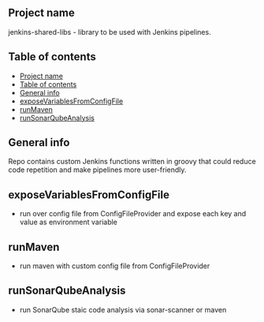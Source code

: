 ## Project name

jenkins-shared-libs - library to be used with Jenkins pipelines.

## Table of contents
- [Project name](#project-name)
- [Table of contents](#table-of-contents)
- [General info](#general-info)
- [exposeVariablesFromConfigFile](#exposevariablesfromconfigfile)
- [runMaven](#runmaven)
- [runSonarQubeAnalysis](#runsonarqubeanalysis)

## General info

Repo contains custom Jenkins functions written in groovy that could reduce code repetition and make pipelines more user-friendly.

## exposeVariablesFromConfigFile
- run over config file from ConfigFileProvider and expose each key and value as environment variable

## runMaven
- run maven with custom config file from ConfigFileProvider

## runSonarQubeAnalysis
- run SonarQube staic code analysis via sonar-scanner or maven
